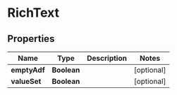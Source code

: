 # RichText

## Properties
Name | Type | Description | Notes
------------ | ------------- | ------------- | -------------
**emptyAdf** | **Boolean** |  |  [optional]
**valueSet** | **Boolean** |  |  [optional]
